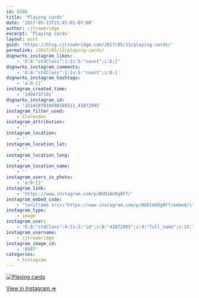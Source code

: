 ```yaml
---
id: 8586
title: 'Playing cards'
date: '2017-05-13T21:45:01-07:00'
author: cjtrowbridge
excerpt: 'Playing cards'
layout: post
guid: 'https://blog.cjtrowbridge.com/2017/05/13/playing-cards/'
permalink: /2017/05/13/playing-cards/
dsgnwrks_instagram_likes:
    - 'O:8:"stdClass":1:{s:5:"count";i:0;}'
dsgnwrks_instagram_comments:
    - 'O:8:"stdClass":1:{s:5:"count";i:0;}'
dsgnwrks_instagram_hashtags:
    - 'a:0:{}'
instagram_created_time:
    - '1494737101'
dsgnwrks_instagram_id:
    - '1514287018698588511_41872995'
instagram_filter_used:
    - Clarendon
instagram_attribution:
    - ''
instagram_location:
    - ''
instagram_location_lat:
    - ''
instagram_location_long:
    - ''
instagram_location_name:
    - ''
instagram_users_in_photo:
    - 'a:0:{}'
instagram_link:
    - 'https://www.instagram.com/p/BUD1AU9g8Ff/'
instagram_embed_code:
    - "\n<iframe src=\"https://www.instagram.com/p/BUD1AU9g8Ff/embed/\" width=\"612\" height=\"710\" frameborder=\"0\" scrolling=\"no\" allowtransparency=\"true\" class=\"insta-image-embed\"></iframe>\n"
instagram_type:
    - image
instagram_user:
    - 'O:8:"stdClass":4:{s:2:"id";s:8:"41872995";s:9:"full_name";s:13:"CJ Trowbridge";s:15:"profile_picture";s:96:"https://scontent.cdninstagram.com/t51.2885-19/s150x150/13724650_1188772791164794_142557231_a.jpg";s:8:"username";s:12:"cjtrowbridge";}'
instagram_username:
    - cjtrowbridge
instagram_image_id:
    - '8587'
categories:
    - Instagram
---
```


[![Playing cards](https://blog.cjtrowbridge.com/wp-content/uploads/2017/05/1494737101-1-1.jpg)](https://www.instagram.com/p/BUD1AU9g8Ff/)

[View in Instagram ⇒](https://www.instagram.com/p/BUD1AU9g8Ff/)